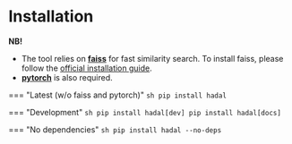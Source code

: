 # Installation

**NB!**

* The tool relies on [**faiss**](https://github.com/facebookresearch/faiss) for fast similarity search. To install faiss, please follow the [official installation guide](https://github.com/facebookresearch/faiss/blob/main/INSTALL.md).
* [**pytorch**](https://pytorch.org/get-started/locally/) is also required.

=== "Latest (w/o faiss and pytorch)"
    ``` sh
    pip install hadal
    ```

=== "Development"
    ``` sh
    pip install hadal[dev]
    pip install hadal[docs]
    ```

=== "No dependencies"
    ``` sh
    pip install hadal --no-deps
    ```
